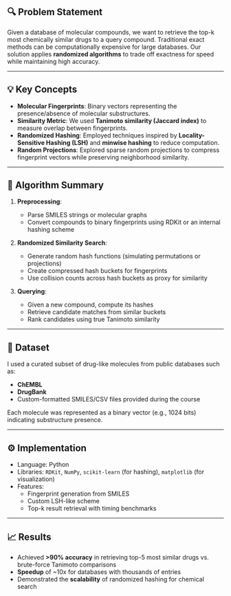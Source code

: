 ## 🔍 Problem Statement

Given a database of molecular compounds, we want to retrieve the top-k most chemically similar drugs to a query compound. Traditional exact methods can be computationally expensive for large databases. Our solution applies **randomized algorithms** to trade off exactness for speed while maintaining high accuracy.

---

## 💡 Key Concepts

- **Molecular Fingerprints**: Binary vectors representing the presence/absence of molecular substructures.
- **Similarity Metric**: We used **Tanimoto similarity (Jaccard index)** to measure overlap between fingerprints.
- **Randomized Hashing**: Employed techniques inspired by **Locality-Sensitive Hashing (LSH)** and **minwise hashing** to reduce computation.
- **Random Projections**: Explored sparse random projections to compress fingerprint vectors while preserving neighborhood similarity.

---

## 🧠 Algorithm Summary

1. **Preprocessing**:
   - Parse SMILES strings or molecular graphs
   - Convert compounds to binary fingerprints using RDKit or an internal hashing scheme

2. **Randomized Similarity Search**:
   - Generate random hash functions (simulating permutations or projections)
   - Create compressed hash buckets for fingerprints
   - Use collision counts across hash buckets as proxy for similarity

3. **Querying**:
   - Given a new compound, compute its hashes
   - Retrieve candidate matches from similar buckets
   - Rank candidates using true Tanimoto similarity

---

## 🧪 Dataset

I used a curated subset of drug-like molecules from public databases such as:

- **ChEMBL**
- **DrugBank**
- Custom-formatted SMILES/CSV files provided during the course

Each molecule was represented as a binary vector (e.g., 1024 bits) indicating substructure presence.

---

## ⚙️ Implementation

- Language: Python
- Libraries: `RDKit`, `NumPy`, `scikit-learn` (for hashing), `matplotlib` (for visualization)
- Features:
  - Fingerprint generation from SMILES
  - Custom LSH-like scheme
  - Top-k result retrieval with timing benchmarks

---

## 📈 Results

- Achieved **>90% accuracy** in retrieving top-5 most similar drugs vs. brute-force Tanimoto comparisons
- **Speedup** of ~10x for databases with thousands of entries
- Demonstrated the **scalability** of randomized hashing for chemical search
